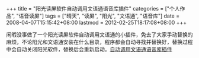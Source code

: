 +++
title = "阳光读屏软件自动调用文语通语音库插件"
categories = ["个人作品", "语音读屏"]
tags = ["晴天", "读屏", "阳光", "文语通", "语音库"]
date = 2008-04-07T15:15:42+08:00
lastmod = 2012-02-25T18:17:08+08:00
+++



闲暇没事做了一个阳光读屏软件自动调用文语通的小插件，免去了大家手动替换的麻烦，不论阳光和文语通安装在什么目录，程序都会自动寻找并替换好，替换过程中会自动关闭阳光软件，替换后会重新启动。[自动调用文语通语音库插件](https://www.qt06.com/attachment/1207552464_55456e98.rar)